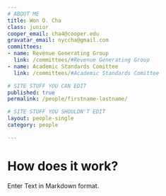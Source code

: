 ```yaml
---
# ABOUT ME
title: Won O. Cha
class: junior
cooper_email: cha4@cooper.edu
gravatar_email: nyccha@gmail.com
committees:
- name: Revenue Generating Group
  link: /committees/#Revenue Generating Group
- name: Academic Standards Comittee
  link: /committees/#Academic Standards Comittee

# SITE STUFF YOU CAN EDIT
published: true
permalink: /people/firstname-lastname/

# SITE STUFF YOU SHOULDN'T EDIT
layout: people-single
category: people

---
```


# How does it work?

Enter Text in Markdown format.